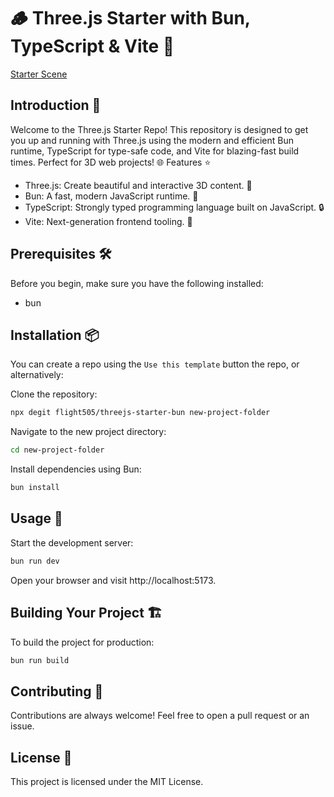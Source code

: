 # 🪵 Three.js Starter with Bun, TypeScript & Vite 🚀

[Starter Scene](https://github.com/j1m-ryan/threejs-starter-bun/assets/20595836/c7e5c8f7-ea47-4ee3-b55c-403d4998c7a4)


## Introduction 📖

Welcome to the Three.js Starter Repo! This repository is designed to get you up and running with Three.js using the modern and efficient Bun runtime, TypeScript for type-safe code, and Vite for blazing-fast build times. Perfect for 3D web projects! 🌐
Features ⭐

- Three.js: Create beautiful and interactive 3D content. 🎨
- Bun: A fast, modern JavaScript runtime. 🧅
- TypeScript: Strongly typed programming language built on JavaScript. 🔒
- Vite: Next-generation frontend tooling. 🔨

## Prerequisites 🛠️

Before you begin, make sure you have the following installed:

 - bun

## Installation 📦

You can create a repo using the `Use this template` button the repo, or alternatively:  

Clone the repository:

    
```bash
npx degit flight505/threejs-starter-bun new-project-folder
```

Navigate to the new project directory:

```bash
cd new-project-folder
```
Install dependencies using Bun:

```bash
bun install
```
## Usage 🚀

Start the development server:

```bash
bun run dev
```
Open your browser and visit http://localhost:5173.

## Building Your Project 🏗️

To build the project for production:

```bash
bun run build
```
## Contributing 🤝

Contributions are always welcome! Feel free to open a pull request or an issue.

## License 📄

This project is licensed under the MIT License.
